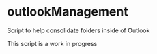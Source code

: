 # outlookManagement
 Script to help consolidate folders inside of Outlook

This script is a work in progress